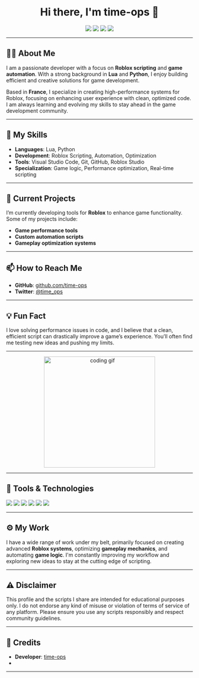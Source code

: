 <h1 align="center">Hi there, I'm <strong>time-ops</strong> 👋</h1>

<p align="center">
  <img src="https://img.shields.io/badge/Status-Active-brightgreen?style=for-the-badge">
  <img src="https://img.shields.io/badge/Languages-Lua%20%26%20Python-blue?style=for-the-badge">
  <img src="https://img.shields.io/badge/Roblox-Developer-orange?style=for-the-badge">
  <img src="https://img.shields.io/badge/Tools-Visual%20Studio%20Code-black?style=for-the-badge">
</p>

---

## 👨‍💻 About Me

I am a passionate developer with a focus on **Roblox scripting** and **game automation**. With a strong background in **Lua** and **Python**, I enjoy building efficient and creative solutions for game development.

Based in **France**, I specialize in creating high-performance systems for Roblox, focusing on enhancing user experience with clean, optimized code. I am always learning and evolving my skills to stay ahead in the game development community.

---

## 🧰 My Skills

- **Languages**: Lua, Python
- **Development**: Roblox Scripting, Automation, Optimization
- **Tools**: Visual Studio Code, Git, GitHub, Roblox Studio
- **Specialization**: Game logic, Performance optimization, Real-time scripting

---

## 🚀 Current Projects

I’m currently developing tools for **Roblox** to enhance game functionality. Some of my projects include:
- **Game performance tools**
- **Custom automation scripts**
- **Gameplay optimization systems**

---

## 📫 How to Reach Me

- **GitHub**: [github.com/time-ops](https://github.com/time-ops)
- **Twitter**: [@time_ops](https://twitter.com/time_ops)

---

## 💡 Fun Fact

I love solving performance issues in code, and I believe that a clean, efficient script can drastically improve a game’s experience. You’ll often find me testing new ideas and pushing my limits.

---

<p align="center">
  <img src="https://media.giphy.com/media/3o6fJ8X4yHvIZwH2dc/giphy.gif" width="300" alt="coding gif"/>
</p>

---

## 🔧 Tools & Technologies

<p align="left">
  <img src="https://img.shields.io/badge/Lua-000080?style=for-the-badge&logo=lua&logoColor=white"/>
  <img src="https://img.shields.io/badge/Python-3776AB?style=for-the-badge&logo=python&logoColor=white"/>
  <img src="https://img.shields.io/badge/Roblox-323232?style=for-the-badge&logo=roblox&logoColor=white"/>
  <img src="https://img.shields.io/badge/Visual%20Studio%20Code-007ACC?style=for-the-badge&logo=visual-studio-code&logoColor=white"/>
  <img src="https://img.shields.io/badge/Git-F05032?style=for-the-badge&logo=git&logoColor=white"/>
  <img src="https://img.shields.io/badge/GitHub-181717?style=for-the-badge&logo=github&logoColor=white"/>
</p>

---

## ⚙️ My Work

I have a wide range of work under my belt, primarily focused on creating advanced **Roblox systems**, optimizing **gameplay mechanics**, and automating **game logic**. I'm constantly improving my workflow and exploring new ideas to stay at the cutting edge of scripting.

---

## ⚠️ Disclaimer

This profile and the scripts I share are intended for educational purposes only. I do not endorse any kind of misuse or violation of terms of service of any platform. Please ensure you use any scripts responsibly and respect community guidelines.

---

## 🧠 Credits

- **Developer**: [time-ops](https://github.com/time-ops)
- 
---


